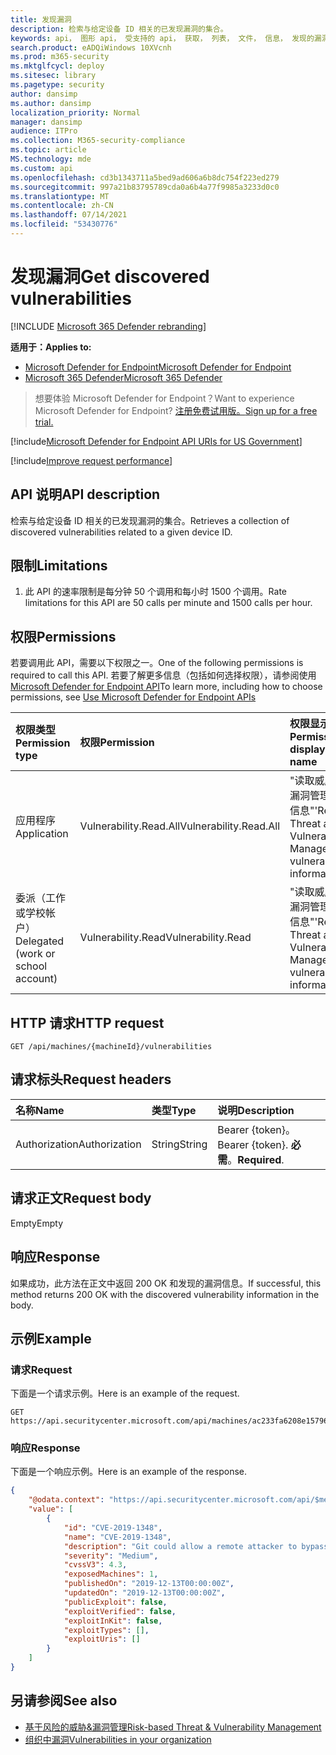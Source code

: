 ```yaml
---
title: 发现漏洞
description: 检索与给定设备 ID 相关的已发现漏洞的集合。
keywords: api， 图形 api， 受支持的 api， 获取， 列表， 文件， 信息， 发现的漏洞， 威胁& 漏洞管理 api， Microsoft Defender for Endpoint tvm api
search.product: eADQiWindows 10XVcnh
ms.prod: m365-security
ms.mktglfcycl: deploy
ms.sitesec: library
ms.pagetype: security
author: dansimp
ms.author: dansimp
localization_priority: Normal
manager: dansimp
audience: ITPro
ms.collection: M365-security-compliance
ms.topic: article
MS.technology: mde
ms.custom: api
ms.openlocfilehash: cd3b1343711a5bed9ad606a6b8dc754f223ed279
ms.sourcegitcommit: 997a21b83795789cda0a6b4a77f9985a3233d0c0
ms.translationtype: MT
ms.contentlocale: zh-CN
ms.lasthandoff: 07/14/2021
ms.locfileid: "53430776"
---
```

# <a name="get-discovered-vulnerabilities"></a><span data-ttu-id="75816-104">发现漏洞</span><span class="sxs-lookup"><span data-stu-id="75816-104">Get discovered vulnerabilities</span></span>

[!INCLUDE [Microsoft 365 Defender rebranding](../../includes/microsoft-defender.md)]

<span data-ttu-id="75816-105">**适用于：**</span><span class="sxs-lookup"><span data-stu-id="75816-105">**Applies to:**</span></span>
- [<span data-ttu-id="75816-106">Microsoft Defender for Endpoint</span><span class="sxs-lookup"><span data-stu-id="75816-106">Microsoft Defender for Endpoint</span></span>](https://go.microsoft.com/fwlink/p/?linkid=2154037)
- [<span data-ttu-id="75816-107">Microsoft 365 Defender</span><span class="sxs-lookup"><span data-stu-id="75816-107">Microsoft 365 Defender</span></span>](https://go.microsoft.com/fwlink/?linkid=2118804)

> <span data-ttu-id="75816-108">想要体验 Microsoft Defender for Endpoint？</span><span class="sxs-lookup"><span data-stu-id="75816-108">Want to experience Microsoft Defender for Endpoint?</span></span> [<span data-ttu-id="75816-109">注册免费试用版。</span><span class="sxs-lookup"><span data-stu-id="75816-109">Sign up for a free trial.</span></span>](https://www.microsoft.com/microsoft-365/windows/microsoft-defender-atp?ocid=docs-wdatp-exposedapis-abovefoldlink) 

[!include[Microsoft Defender for Endpoint API URIs for US Government](../../includes/microsoft-defender-api-usgov.md)]

[!include[Improve request performance](../../includes/improve-request-performance.md)]

## <a name="api-description"></a><span data-ttu-id="75816-110">API 说明</span><span class="sxs-lookup"><span data-stu-id="75816-110">API description</span></span>
<span data-ttu-id="75816-111">检索与给定设备 ID 相关的已发现漏洞的集合。</span><span class="sxs-lookup"><span data-stu-id="75816-111">Retrieves a collection of discovered vulnerabilities related to a given device ID.</span></span>

## <a name="limitations"></a><span data-ttu-id="75816-112">限制</span><span class="sxs-lookup"><span data-stu-id="75816-112">Limitations</span></span>
1. <span data-ttu-id="75816-113">此 API 的速率限制是每分钟 50 个调用和每小时 1500 个调用。</span><span class="sxs-lookup"><span data-stu-id="75816-113">Rate limitations for this API are 50 calls per minute and 1500 calls per hour.</span></span>

## <a name="permissions"></a><span data-ttu-id="75816-114">权限</span><span class="sxs-lookup"><span data-stu-id="75816-114">Permissions</span></span>

<span data-ttu-id="75816-115">若要调用此 API，需要以下权限之一。</span><span class="sxs-lookup"><span data-stu-id="75816-115">One of the following permissions is required to call this API.</span></span> <span data-ttu-id="75816-116">若要了解更多信息（包括如何选择权限），请参阅使用 [Microsoft Defender for Endpoint API](apis-intro.md)</span><span class="sxs-lookup"><span data-stu-id="75816-116">To learn more, including how to choose permissions, see [Use Microsoft Defender for Endpoint APIs](apis-intro.md)</span></span>

<span data-ttu-id="75816-117">权限类型</span><span class="sxs-lookup"><span data-stu-id="75816-117">Permission type</span></span> | <span data-ttu-id="75816-118">权限</span><span class="sxs-lookup"><span data-stu-id="75816-118">Permission</span></span> | <span data-ttu-id="75816-119">权限显示名称</span><span class="sxs-lookup"><span data-stu-id="75816-119">Permission display name</span></span>
:---|:---|:---
<span data-ttu-id="75816-120">应用程序</span><span class="sxs-lookup"><span data-stu-id="75816-120">Application</span></span> |<span data-ttu-id="75816-121">Vulnerability.Read.All</span><span class="sxs-lookup"><span data-stu-id="75816-121">Vulnerability.Read.All</span></span> | <span data-ttu-id="75816-122">"读取威胁和漏洞管理漏洞信息"</span><span class="sxs-lookup"><span data-stu-id="75816-122">'Read Threat and Vulnerability Management vulnerability information'</span></span>
<span data-ttu-id="75816-123">委派（工作或学校帐户）</span><span class="sxs-lookup"><span data-stu-id="75816-123">Delegated (work or school account)</span></span> | <span data-ttu-id="75816-124">Vulnerability.Read</span><span class="sxs-lookup"><span data-stu-id="75816-124">Vulnerability.Read</span></span> | <span data-ttu-id="75816-125">"读取威胁和漏洞管理漏洞信息"</span><span class="sxs-lookup"><span data-stu-id="75816-125">'Read Threat and Vulnerability Management vulnerability information'</span></span>

## <a name="http-request"></a><span data-ttu-id="75816-126">HTTP 请求</span><span class="sxs-lookup"><span data-stu-id="75816-126">HTTP request</span></span>

```
GET /api/machines/{machineId}/vulnerabilities
```

## <a name="request-headers"></a><span data-ttu-id="75816-127">请求标头</span><span class="sxs-lookup"><span data-stu-id="75816-127">Request headers</span></span>

<span data-ttu-id="75816-128">名称</span><span class="sxs-lookup"><span data-stu-id="75816-128">Name</span></span> | <span data-ttu-id="75816-129">类型</span><span class="sxs-lookup"><span data-stu-id="75816-129">Type</span></span> | <span data-ttu-id="75816-130">说明</span><span class="sxs-lookup"><span data-stu-id="75816-130">Description</span></span>
:---|:---|:---
<span data-ttu-id="75816-131">Authorization</span><span class="sxs-lookup"><span data-stu-id="75816-131">Authorization</span></span> | <span data-ttu-id="75816-132">String</span><span class="sxs-lookup"><span data-stu-id="75816-132">String</span></span> | <span data-ttu-id="75816-133">Bearer {token}。</span><span class="sxs-lookup"><span data-stu-id="75816-133">Bearer {token}.</span></span> <span data-ttu-id="75816-134">**必需**。</span><span class="sxs-lookup"><span data-stu-id="75816-134">**Required**.</span></span>

## <a name="request-body"></a><span data-ttu-id="75816-135">请求正文</span><span class="sxs-lookup"><span data-stu-id="75816-135">Request body</span></span>

<span data-ttu-id="75816-136">Empty</span><span class="sxs-lookup"><span data-stu-id="75816-136">Empty</span></span>

## <a name="response"></a><span data-ttu-id="75816-137">响应</span><span class="sxs-lookup"><span data-stu-id="75816-137">Response</span></span>

<span data-ttu-id="75816-138">如果成功，此方法在正文中返回 200 OK 和发现的漏洞信息。</span><span class="sxs-lookup"><span data-stu-id="75816-138">If successful, this method returns 200 OK with the discovered vulnerability information in the body.</span></span>

## <a name="example"></a><span data-ttu-id="75816-139">示例</span><span class="sxs-lookup"><span data-stu-id="75816-139">Example</span></span>

### <a name="request"></a><span data-ttu-id="75816-140">请求</span><span class="sxs-lookup"><span data-stu-id="75816-140">Request</span></span>

<span data-ttu-id="75816-141">下面是一个请求示例。</span><span class="sxs-lookup"><span data-stu-id="75816-141">Here is an example of the request.</span></span>

```http
GET https://api.securitycenter.microsoft.com/api/machines/ac233fa6208e1579620bf44207c4006ed7cc4501/vulnerabilities
```

### <a name="response"></a><span data-ttu-id="75816-142">响应</span><span class="sxs-lookup"><span data-stu-id="75816-142">Response</span></span>

<span data-ttu-id="75816-143">下面是一个响应示例。</span><span class="sxs-lookup"><span data-stu-id="75816-143">Here is an example of the response.</span></span>

```json
{
    "@odata.context": "https://api.securitycenter.microsoft.com/api/$metadata#Collection(Analytics.Contracts.PublicAPI.PublicVulnerabilityDto)",
    "value": [
        {
            "id": "CVE-2019-1348",
            "name": "CVE-2019-1348",
            "description": "Git could allow a remote attacker to bypass security restrictions, caused by a flaw in the --export-marks option of git fast-import. By persuading a victim to import specially-crafted content, an attacker could exploit this vulnerability to overwrite arbitrary paths.",
            "severity": "Medium",
            "cvssV3": 4.3,
            "exposedMachines": 1,
            "publishedOn": "2019-12-13T00:00:00Z",
            "updatedOn": "2019-12-13T00:00:00Z",
            "publicExploit": false,
            "exploitVerified": false,
            "exploitInKit": false,
            "exploitTypes": [],
            "exploitUris": []
        }
    ]
}
```

## <a name="see-also"></a><span data-ttu-id="75816-144">另请参阅</span><span class="sxs-lookup"><span data-stu-id="75816-144">See also</span></span>

- [<span data-ttu-id="75816-145">基于风险的威胁&漏洞管理</span><span class="sxs-lookup"><span data-stu-id="75816-145">Risk-based Threat & Vulnerability Management</span></span>](/microsoft-365/security/defender-endpoint/next-gen-threat-and-vuln-mgt)
- [<span data-ttu-id="75816-146">组织中漏洞</span><span class="sxs-lookup"><span data-stu-id="75816-146">Vulnerabilities in your organization</span></span>](/microsoft-365/security/defender-endpoint/tvm-weaknesses)
